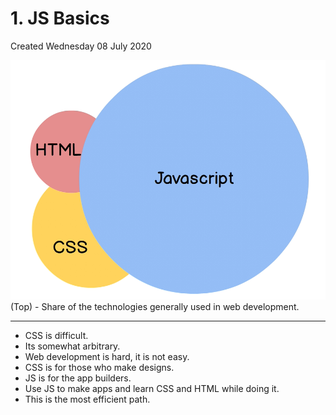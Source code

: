 # 1. JS Basics
Created Wednesday 08 July 2020

![](/assets/1_JS_Basics-image-1.png)
(Top) - Share of the technologies generally used in web development.
*****
* CSS is difficult.
* Its somewhat arbitrary.
* Web development is hard, it is not easy.
* CSS is for those who make designs.
* JS is for the app builders.
* Use JS to make apps and learn CSS and HTML while doing it.
* This is the most efficient path.


